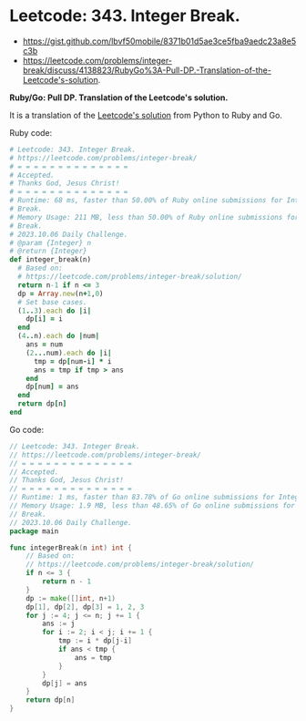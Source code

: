 # Leetcode: 343. Integer Break. 

- https://gist.github.com/lbvf50mobile/8371b01d5ae3ce5fba9aedc23a8e5c3b
- https://leetcode.com/problems/integer-break/discuss/4138823/RubyGo%3A-Pull-DP.-Translation-of-the-Leetcode's-solution.

**Ruby/Go: Pull DP. Translation of the Leetcode's solution.**

It is a translation of the [Leetcode's solution](https://leetcode.com/problems/integer-break/solution/) from Python to Ruby and Go.

Ruby code:
```Ruby
# Leetcode: 343. Integer Break. 
# https://leetcode.com/problems/integer-break/
# = = = = = = = = = = = = = =
# Accepted.
# Thanks God, Jesus Christ!
# = = = = = = = = = = = = = =
# Runtime: 68 ms, faster than 50.00% of Ruby online submissions for Integer
# Break.
# Memory Usage: 211 MB, less than 50.00% of Ruby online submissions for Integer
# Break.
# 2023.10.06 Daily Challenge.
# @param {Integer} n
# @return {Integer}
def integer_break(n)
  # Based on:
  # https://leetcode.com/problems/integer-break/solution/
  return n-1 if n <= 3
  dp = Array.new(n+1,0)
  # Set base cases.
  (1..3).each do |i|
    dp[i] = i
  end
  (4..n).each do |num|
    ans = num
    (2...num).each do |i|
      tmp = dp[num-i] * i
      ans = tmp if tmp > ans
    end
    dp[num] = ans
  end
  return dp[n]
end
```
Go code:
```Go
// Leetcode: 343. Integer Break.
// https://leetcode.com/problems/integer-break/
// = = = = = = = = = = = = = =
// Accepted.
// Thanks God, Jesus Christ!
// = = = = = = = = = = = = = =
// Runtime: 1 ms, faster than 83.78% of Go online submissions for Integer Break.
// Memory Usage: 1.9 MB, less than 48.65% of Go online submissions for Integer
// Break.
// 2023.10.06 Daily Challenge.
package main

func integerBreak(n int) int {
	// Based on:
	// https://leetcode.com/problems/integer-break/solution/
	if n <= 3 {
		return n - 1
	}
	dp := make([]int, n+1)
	dp[1], dp[2], dp[3] = 1, 2, 3
	for j := 4; j <= n; j += 1 {
		ans := j
		for i := 2; i < j; i += 1 {
			tmp := i * dp[j-i]
			if ans < tmp {
				ans = tmp
			}
		}
		dp[j] = ans
	}
	return dp[n]
}
```
